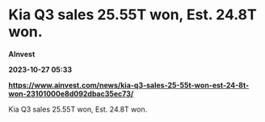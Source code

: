 # Kia Q3 sales 25.55T won, Est. 24.8T won.
**AInvest**

**2023-10-27 05:33**

**https://www.ainvest.com/news/kia-q3-sales-25-55t-won-est-24-8t-won-23101000e8d092dbac35ec73/**

Kia Q3 sales 25.55T won, Est. 24.8T won.